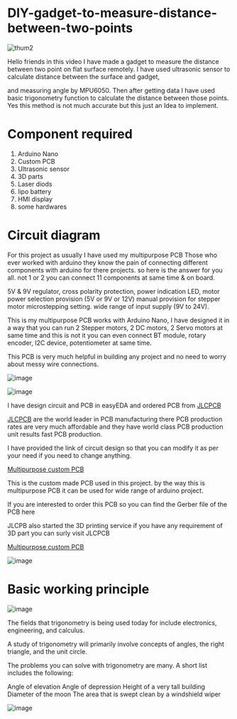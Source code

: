 # DIY-gadget-to-measure-distance-between-two-points


![thum2](https://user-images.githubusercontent.com/19898602/190953425-f7668832-e6cc-450e-9a6b-426d32b39a24.jpg)


Hello friends in this video I have made a gadget to measure the distance between two point on flat surface remotely.
I have used ultrasonic sensor to calculate distance between the surface and gadget,

and measuring angle by MPU6050.
Then after getting data I have used basic trigonometry function to calculate the distance between those points. 
Yes this method is not much accurate but this just an Idea to implement. 


# Component required
1. Arduino Nano
2. Custom PCB
3. Ultrasonic sensor
4. 3D parts
5. Laser diods
6. lipo battery
7. HMI display
8. some hardwares

# Circuit diagram

For this project as usually I have used my multipurpose PCB
Those who ever worked with arduino they know the pain of connecting different components with arduino for there projects. so here is the answer for you all.
not 1 or 2 you can connect 11 components at same time & on board.

5V & 9V regulator, cross polarity protection, power indication LED, motor power selection provision (5V or 9V or 12V) manual provision for stepper motor microstepping setting. wide range of input supply (9V to 24V).

This is my multipurpose PCB works with Arduino Nano, I have designed it in a way that you can run 2 Stepper motors, 2 DC motors, 2 Servo motors at same time and this is not it you can even connect BT module, rotary encoder, I2C device, potentiometer at same time.

This PCB is very much helpful in building any project and no need to worry about messy wire connections.

![image](https://user-images.githubusercontent.com/19898602/190953901-cf4d5e36-5374-4682-b492-8a98495b59ba.png)

![image](https://user-images.githubusercontent.com/19898602/190953918-7b22a10d-de56-4778-9b25-cf9db314dae6.png)

I have design circuit and PCB in easyEDA and ordered PCB from [JLCPCB](https://jlcpcb.com/IAT )


[JLCPCB](https://jlcpcb.com/IAT ) are the world leader in PCB manufacturing there PCB production rates are very much affordable and they have world class PCB production unit results fast PCB production.

I have provided the link of circuit design so that you can modify it as per your need if you need to change anything.

[Multipurpose custom PCB](https://oshwlab.com/sharmaz747/multipurpose-pcb_copy_copy_copy)








This is the custom made PCB used in this project. by the way this is multipurpose PCB it can be used for wide range of arduino project.

If you are interested to order this PCB so you can find the Gerber file of the PCB here

JLCPB also started the 3D printing service if you have any requirement of 3D part you can surly visit JLCPCB

[Multipurpose custom PCB](https://oshwlab.com/sharmaz747/multipurpose-pcb_copy_copy_copy)


![image](https://user-images.githubusercontent.com/19898602/188255753-78070b6b-d726-4cac-8e2e-b27034581e03.png)

# Basic working principle

![image](https://user-images.githubusercontent.com/19898602/190954123-3949de83-8250-4cab-886f-5bbe26f48e87.png)


The fields that trigonometry is being used today for include electronics, engineering, and calculus.

A study of trigonometry will primarily involve concepts of angles, the right triangle, and the unit circle.

The problems you can solve with trigonometry are many. A short list includes the following:

Angle of elevation
Angle of depression
Height of a very tall building
Diameter of the moon
The area that is swept clean by a windshield wiper

![image](https://user-images.githubusercontent.com/19898602/190955634-c803f566-6628-45e6-a4bf-90afa50ed7a8.png)





